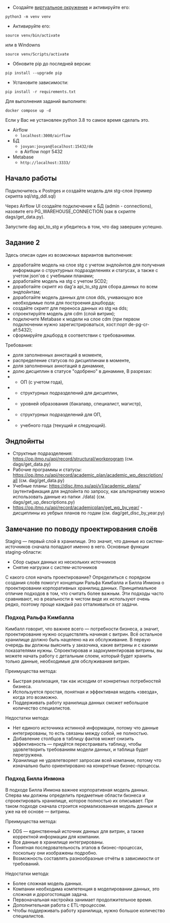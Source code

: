 * Создайте [виртуальное окружение](https://docs.python.org/3/library/venv.html) и активируйте его:
```shell script
python3 -m venv venv
```

* Активируйте его:
```shell script
source venv/bin/activate
```
или в Windowns
```shell script
source venv/Scripts/activate
```

* Обновите pip до последней версии:
```shell script
pip install --upgrade pip
```
* Установите зависимости:
```shell script
pip install -r requirements.txt
```

Для выполнения заданий выполните:

`docker compose up -d`

Если у Вас не установлен python 3.8 то самое время сделать это. 

- Airflow
	- `localhost:3000/airflow`
- БД
	- `jovyan:jovyan@localhost:15432/de`
	- в Airflow порт 5432
- Metabase
    - `http://localhost:3333/` 

## Начало работы

Подключитесь к Postrges и создайте модель для stg-слоя (пример скрипта sql/stg_ddl.sql)

Через Airflow UI создайте подключение к БД (admin - connections), назовите его PG_WAREHOUSE_CONNECTION (как в скрипте dags/get_data.py).

Запустите dag api_to_stg и убедитесь в том, что dag завершен успешно.

## Задание 2 

Здесь описан один из возможных вариантов выполнения:
- доработайте модель на слое stg с учетом эндпойнтов для получения информации о структурных подразделениях и статусах, а также с учетом json'ов c учебными планами;
- доработайте модель на stg с учетом SCD2;
- доработайте скрипт из dag'а api_to_stg для сбора данных по всем эндпойнтам;
- доработайте модель данных для слоя dds, учивающую все необходимые поля для построения дэшборда;
- создайте скрипт для переноса данных из stg на dds;
- спроектируйте модель для cdm (слой витрин);
- подключите Metabase к модели на слое cdm (при первом подключении нужно зарегистрироваться, хост:порт de-pg-cr-af:5432);
- сформируйте дэшборд в соответствии с требованиями.

Требования:
- доля заполненных аннотаций в моменте,
- распределение статусов по дисциплинам в моменте,
- доля заполненных аннотаций в динамике,
- долю дисциплин в статусе "одобрено" в динамике,
В разрезах:
- - ОП (с учетом года), 
- - структурных подразделений для дисциплин, 
- - уровней образования (бакалавр, специалист, магистр),
- - структурных подразделений для ОП, 
- - учебного года (текущий и следующий).

## Эндпойнты

- Структные подразделения: https://op.itmo.ru/api/record/structural/workprogram (см. dags/get_data.py)
- Рабочие программы и статусы: https://op.itmo.ru/api/record/academic_plan/academic_wp_description/all (см. dag/get_data.py)
- Учебные планы: https://disc.itmo.su/api/v1/academic_plans/' (аутентификация для эндпойнта по запросу, как альтернативу можно использовать данные из папки ./data) (см. dags/get_up_descriptions.py)
- https://op.itmo.ru/api/record/academicplan/get_wp_by_year/ - дисциплины из уебрых планов по годам (см. dag/get_disc_by_year.py)

## Замечание по поводу проектирования слоёв
Staging — первый слой в хранилище. Это значит, что данные из систем-источников сначала попадают именно в него. Основные функции staging-области:
- Сбор сырых данных из нескольких источников 
- Снятие нагрузки с систем-источников 

С какого слоя начать проектирование? Определиться с порядком создания слоёв помогут концепции Ральфа Кимбалла и Билла Инмона о проектировании корпоративных хранилищ данных. Принципиальное отличие подходов в том, что считать более важным. Эти подходы часто сравнивают, но в реальности в чистом виде их используют очень редко, поэтому проще каждый раз отталкиваться от задачи.

### Подход Ральфа Кимбалла
Кимбалл говорит, что важнее всего — потребности бизнеса, а значит, проектирование нужно осуществлять начиная с витрин. Всё остальное хранилище должно быть нацелено на их обслуживание.
В первую очередь вы должны выяснить у заказчика, какие витрины и с какими показателями нужны. Спроектировав и задокументировав витрины, вы можете начать работу с детальным слоем, который будет хранить только данные, необходимые для обслуживания витрин.

Преимущества метода:
- Быстрая реализация, так как исходим от конкретных потребностей бизнеса.
- Используется простая, понятная и эффективная модель «звезда», когда это возможно.
- Поддерживать работу хранилища данных сможет небольшое количество специалистов.

Недостатки метода:
- Нет единого источника истинной информации, потому что данные интегрированы, то есть связаны между собой, не полностью.
- Добавление столбцов в таблицу фактов может снизить эффективность — придётся перестраивать таблицу, чтобы удовлетворить требованиям модели данных, и таблица будет перегружена.
- Хранилище не удовлетворяет запросам всей компании, потому что изначально было ориентировано на конкретные бизнес-процессы.

### Подход Билла Инмона
В подходе Билла Инмона важнее корпоративная модель данных. Сперва мы должны определить предметные области бизнеса и спроектировать хранилище, которое полностью их описывает. При таком подходе сначала строится нормализованная модель данных и уже на её основе — витрины.

Преимущества метода:
- DDS — единственный источник данных для витрин, а также корректной информации для компании.
- Все данные в хранилище интегрированы.
- Понятная последовательность этапов в бизнес-процессах, поскольку они изображены подробно.
- Возможность составлять разнообразные отчёты в зависимости от требований.

Недостатки метода:
- Более сложная модель данных.
- Компании необходима компетенция в моделировании данных, это сложная и дорогостоящая задача.
- Первоначальная настройка занимает продолжительное время.
- Дополнительная работа с ETL-процессом.
- Чтобы поддерживать работу хранилища, нужно большое количество специалистов.
